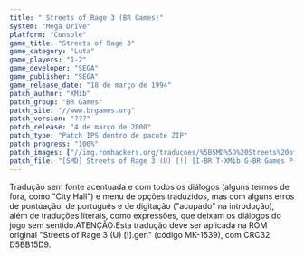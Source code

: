 ```yaml
---
title: " Streets of Rage 3 (BR Games)"
system: "Mega Drive"
platform: "Console"
game_title: "Streets of Rage 3"
game_category: "Luta"
game_players: "1-2"
game_developer: "SEGA"
game_publisher: "SEGA"
game_release_date: "18 de março de 1994"
patch_author: "XMib"
patch_group: "BR Games"
patch_site: "//www.brgames.org"
patch_version: "???"
patch_release: "4 de março de 2000"
patch_type: "Patch IPS dentro de pacote ZIP"
patch_progress: "100%"
patch_images: ["//img.romhackers.org/traducoes/%5BSMD%5D%20Streets%20of%20Rage%203%20-%20BR%20Games%20-%201.png","//img.romhackers.org/traducoes/%5BSMD%5D%20Streets%20of%20Rage%203%20-%20BR%20Games%20-%202.png","//img.romhackers.org/traducoes/%5BSMD%5D%20Streets%20of%20Rage%203%20-%20BR%20Games%20-%203.png"]
patch_file: "[SMD] Streets of Rage 3 (U) [!] [I-BR T-XMib G-BR Games P-100% A-2000].zip"
---
```

Tradução sem fonte acentuada e com todos os diálogos (alguns termos de fora, como "City Hall") e menu de opções traduzidos, mas com alguns erros de pontuação, de português e de digitação ("acupado" na introdução), além de traduções literais, como expressões, que deixam os diálogos do jogo sem sentido.ATENÇÃO:Esta tradução deve ser aplicada na ROM original "Streets of Rage 3 (U) [!].gen" (código MK-1539), com CRC32 D5BB15D9.